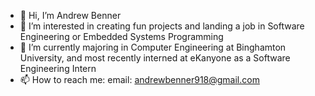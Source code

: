 - 👋 Hi, I’m Andrew Benner
- 👀 I’m interested in creating fun projects and landing a job in Software Engineering or Embedded Systems Programming
- 🌱 I’m currently majoring in Computer Engineering at Binghamton University, and most recently interned at eKanyone as a Software Engineering Intern
- 📫 How to reach me: email: andrewbenner918@gmail.com

<!---
abenner2000/abenner2000 is a ✨ special ✨ repository because its `README.md` (this file) appears on your GitHub profile.
You can click the Preview link to take a look at your changes.
--->
